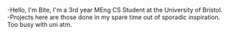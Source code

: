 -Hello, I'm Bite, I'm a 3rd year MEng CS Student at the University of Bristol.
-Projects here are those done in my spare time out of sporadic inspiration. Too busy with uni atm.
